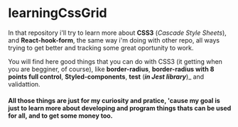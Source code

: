 # learningCssGrid
In that repository i'll try to learn more about **CSS3** (_Cascade Style Sheets_), and **React-hook-form**, the same way i'm doing with other repo, all ways trying to get better and tracking some great oportunity to work.

You will find here good things that you can do with CSS3 (it getting when you are begginer, of course), like **border-radius**, **border-radius with 8 points full control**, **Styled-components**, **test** (**_in Jest library_**)_  and validattion.

#### All those things are just for my curiosity and pratice, 'cause my goal is just to learn more about developing and program things thats can be used for all, and to get some money too.
